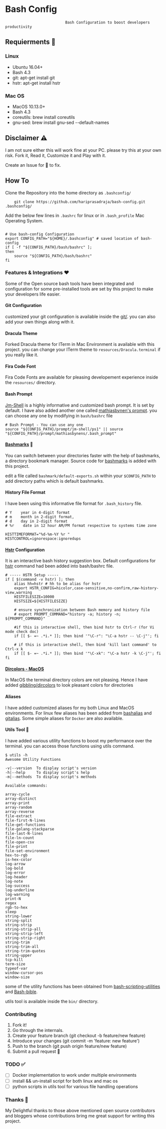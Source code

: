 # Bash Config

                               Bash Configuration to boost developers productivity


## Requierments :pushpin:

### Linux

  - Ubuntu 16.04+
  - Bash 4.3
  - git: apt-get install git
  - hstr: apt-get install hstr

### Mac OS

 -  MacOS 10.13.0+
 - Bash 4.3
 -  coreutils: brew install coreutils
 -  gnu-sed: brew install gnu-sed --default-names

## Disclaimer ⚠️

I am not sure either this will work fine at your PC. please try this at your own risk.
Fork it, Read it, Customize it and Play with it.

Create an Issue for :bug: to fix.
## How To

Clone the Repository into the home directory as `.bashconfig/`

```
    git clone https://github.com/hariprasadraja/bash-config.git .bashconfig/

```

Add the below few lines in `.bashrc` for linux or in `.bash_profile` Mac Operating System.

```

# Use bash-config Configuration
export CONFIG_PATH="${HOME}/.bashconfig" # saved location of bash-config
if [ -f "${CONFIG_PATH}/bash/bashrc" ];
then
    source "${CONFIG_PATH}/bash/bashrc"
fi

```

### Features & Integrations ❤️

Some of the Open source bash tools have been integrated and configuration for some pre-installed tools are set by this project to make your developers life easier.

####  Git Configuration

customized your git configuration is available inside the [git/](https://github.com/hariprasadraja/bashconfig/tree/master/git). you can also add your own things along with it.

####  Dracula Theme

Forked Dracula theme for ITerm in Mac Environment is available with this project. you can change your ITerm theme to `resources/Dracula.terminal` if you really like it.

#### Fira Code Font

Fira Code Fonts are available for pleasing developement experience inside the `resources/` directory.

#### Bash Prompt

[Jm-Shell](https://github.com/jmcclare/jm-shell) is a highly informative and customized bash prompt. It is set by default. I have also added another one called [mathiasbynen's prompt](https://github.com/mathiasbynens/dotfiles/blob/master/.bash_prompt). you can choose any one by modifying in `bash/bashrc` file

```
# Bash Prompt - You can use any one
source "${CONFIG_PATH}/prompt/jm-shell/ps1" || source "${CONFIG_PATH}/prompt/mathiasbynens/.bash_prompt"
```

#### [Bashmarks](https://github.com/huyng/bashmarks) :bookmark:

You can switch between your directories faster with the help of bashmarks, a directory bookmark manager. Source code for [bashmarks](https://github.com/huyng/bashmarks) is added with this project.

edit a file called `bashmark/default-exports.sh` within your `$CONFIG_PATH` to add directory paths which is default bashmarks.


#### History File Format

I have been using this informative file format for `.bash_history`  file.
```
# Y    year in 4-digit format
# m    month in 2-digit format,
# d    day in 2-digit format
# %r    date in 12 hour AM/PM format respective to systems time zone

HISTTIMEFORMAT="%d-%m-%Y %r "
HISTCONTROL=ignorespace:ignoredups
```

#### [Hstr](https://github.com/dvorka/hstr) Configuration

It is an interactive bash history suggestion box.
Default configurations for [hstr](https://github.com/dvorka/hstr) command had been added into bash/bashrc file.

```
# ----- HSTR Setup -----
if [ $(command -v hstr) ]; then
    alias hh=hstr # hh to be alias for hstr
    export HSTR_CONFIG=hicolor,case-sensitive,no-confirm,raw-history-view,warning
    HISTFILESIZE=10000
    HISTSIZE=${HISTFILESIZE}

    # ensure synchronization between Bash memory and history file
    # export PROMPT_COMMAND="history -a; history -n; ${PROMPT_COMMAND}"

    #if this is interactive shell, then bind hstr to Ctrl-r (for Vi mode check doc)
    if [[ $- =~ .*i.* ]]; then bind '"\C-r": "\C-a hstr -- \C-j"'; fi

    # if this is interactive shell, then bind 'kill last command' to Ctrl-x k
    if [[ $- =~ .*i.* ]]; then bind '"\C-xk": "\C-a hstr -k \C-j"'; fi
fi
```

#### [Dircolors - MacOS](https://github.com/gibbling/dircolors)

In MacOS the terminal directory colors are not pleasing. Hence I have added [gibbling/dircolors](https://github.com/gibbling/dircolors) to look pleasant colors for directories

#### Aliases

I have added customized aliases for my both Linux and MacOS environments.
For linux few aliases has been added from [bashalias](https://www.cyberciti.biz/tips/) and [gitalias](https://github.com/GitAlias/gitalias).
Some simple aliases for `Docker` are also available.

#### Utils Tool 💁

I have added various utility functions to boost my performance over the terminal.
you can access those functions using utils command.

```
$ utils -h
Awesome Utility Functions

-v|--version  To display script's version
-h|--help     To display script's help
-m|--methods  To display script's methods

Available commands:

array-cycle
array-distinct
array-print
array-random
array-reverse
file-extract
file-first-N-lines
file-get-functions
file-golang-stackparse
file-last-N-lines
file-ln-count
file-open-csv
file-print
file-set-environment
hex-to-rgb
is-hex-color
log-arrow
log-bold
log-error
log-header
log-note
log-success
log-underline
log-warning
print-N
regex
rgb-to-hex
sleep
string-lower
string-split
string-strip
string-strip-all
string-strip-left
string-strip-right
string-trim
string-trim-all
string-trim-quotes
string-upper
tcp-kill
term-size
typeof-var
window-cursor-pos
window-size
```

some of the utility functions has been obtained from [bash-scripting-utilities](https://natelandau.com/bash-scripting-utilities/) and [Bash-bible](https://natelandau.com/bash-scripting-utilities/).

utils tool is available inside the `bin/` directory.

### Contributing
1. Fork it!
2. Go through the internals.
3. Create your feature branch (git checkout -b feature/new feature)
4. Introduce your changes (git commit -m 'feature: new feature')
5. Push to the branch (git push origin feature/new feature)
6. Submit a pull request :tada:

### TODO :white_check_mark:

- [ ] Docker implementation to work under multiple environments
- [ ] install && un-install script for both linux and mac os
- [ ] python scripts in utils tool for various file handling operations

### Thanks 🙏

My Delightful thanks to those above mentioned open source contributors and bloggers whose contributions bring me great support for writing this project.




